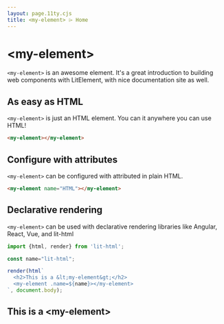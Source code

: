 ```yaml
---
layout: page.11ty.cjs
title: <my-element> ⌲ Home
---
```


# &lt;my-element>

`<my-element>` is an awesome element. It's a great introduction to building web components with LitElement, with nice documentation site as well.

## As easy as HTML

<section class="columns">
  <div>

`<my-element>` is just an HTML element. You can it anywhere you can use HTML!

```html
<my-element></my-element>
```

  </div>
  <div>

<my-element></my-element>

  </div>
</section>

## Configure with attributes

<section class="columns">
  <div>

`<my-element>` can be configured with attributed in plain HTML.

```html
<my-element name="HTML"></my-element>
```

  </div>
  <div>

<my-element name="HTML"></my-element>

  </div>
</section>

## Declarative rendering

<section class="columns">
  <div>

`<my-element>` can be used with declarative rendering libraries like Angular, React, Vue, and lit-html

```js
import {html, render} from 'lit-html';

const name="lit-html";

render(html`
  <h2>This is a &lt;my-element&gt;</h2>
  <my-element .name=${name}></my-element>
`, document.body);
```

  </div>
  <div>

<h2>This is a &lt;my-element&gt;</h2>
<my-element name="lit-html"></my-element>

  </div>
</section>
